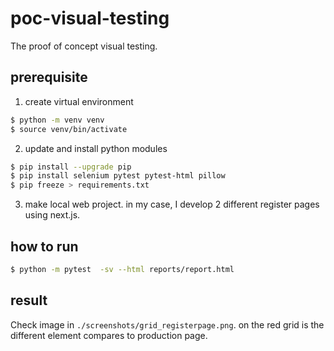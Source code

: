 # poc-visual-testing
The proof of concept visual testing.
## prerequisite
1. create virtual environment
```sh
$ python -m venv venv
$ source venv/bin/activate
```
2. update and install python modules
```sh
$ pip install --upgrade pip
$ pip install selenium pytest pytest-html pillow
$ pip freeze > requirements.txt
```
3. make local web project. in my case, I develop 2 different register pages using next.js.

## how to run
```sh
$ python -m pytest  -sv --html reports/report.html
```

## result
Check image in `./screenshots/grid_registerpage.png`. on the red grid is the different element compares to production page.
